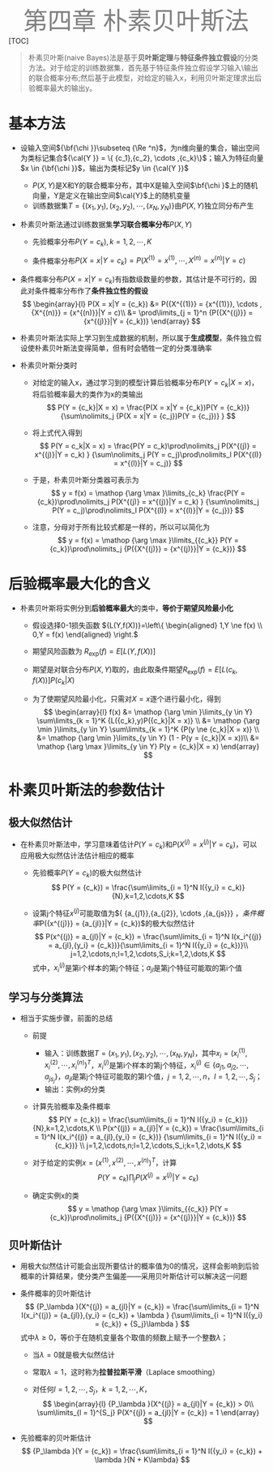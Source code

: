 <center><font size=10, color='gray'>第四章 朴素贝叶斯法</font></center>
[TOC]

> 朴素贝叶斯(naive Bayes)法是基于**贝叶斯定理**与**特征条件独立假设**的分类方法。对于给定的训练数据集，首先基于特征条件独立假设学习输入\输出的联合概率分布;然后基于此模型，对给定的输入x，利用贝叶斯定理求出后验概率最大的输出y。

# 基本方法

* 设输入空间${\bf{\chi }}\subseteq {\Re ^n}$，为n维向量的集合，输出空间为类标记集合${\cal{Y }} = \{ {c_1},{c_2}, \cdots ,{c_k}\}$；输入为特征向量$x \in {\bf{\chi }}$，输出为类标记$y \in {\cal{Y }}$
    * $P(X,Y)$是X和Y的联合概率分布，其中X是输入空间$\bf{\chi }$上的随机向量，Y是定义在输出空间$\cal{Y}$上的随机变量
    * 训练数据集$T = \{ ({x_1},{y_1}),({x_2},{y_2}), \cdots ,({x_N},{y_N})\}$由$P(X,Y)$独立同分布产生

* 朴素贝叶斯法通过训练数据集**学习联合概率分布**$P(X,Y)$
    * 先验概率分布$P(Y=c_k),k=1,2,\cdots,K$
    
    * 条件概率分布$P(X = x|Y = {c_k}) = P({X^{(1)}} = {x^{(1)}}, \cdots ,{X^{(n)}} = {x^{(n)}}|Y = c)$

* 条件概率分布$P(X=x|Y=c_k)$有指数级数量的参数，其估计是不可行的，因此对条件概率分布作了**条件独立性的假设**
  $$
  \begin{array}{l}
      P(X = x|Y = {c_k}) &= P({X^{(1)}} = {x^{(1)}}, \cdots ,{X^{(n)}} = {x^{(n)}}|Y = c)\\
       &= \prod\limits_{j = 1}^n {P({X^{(j)}} = {x^{(j)}}|Y = {c_k})} 
      \end{array}
  $$
  
* 朴素贝叶斯法实际上学习到生成数据的机制，所以属于**生成模型**，条件独立假设使朴素贝叶斯法变得简单，但有时会牺牲一定的分类准确率
* 朴素贝叶斯分类时
    * 对给定的输入x，通过学习到的模型计算后验概率分布$P(Y=c_k|X=x)$，将后验概率最大的类作为x的类输出
  $$
  P(Y = {c_k}|X = x) = \frac{P(X = x|Y = {c_k})P(Y = {c_k})}{\sum\nolimits_j {P(X = x|Y = {c_j})P(Y = {c_j})} }
  $$
  
    * 将上式代入得到
      $$
  P(Y = c_k|X = x) = \frac{P(Y = c_k)\prod\nolimits_j P(X^{(j)} = x^{(j)}|Y = c_k) } {\sum\nolimits_j P(Y = c_j)\prod\nolimits_l P(X^{(l)} = x^{(l)}|Y = c_j)}  
      $$
    
    * 于是，朴素贝叶斯分类器可表示为
      $$
      y = f(x) = \mathop {\arg \max }\limits_{c_k} \frac{P(Y = {c_k})\prod\nolimits_j P(X^{(j)} = x^{(j)}|Y = c_k) } {\sum\nolimits_j P(Y = c_j)\prod\nolimits_l P(X^{(l)} = x^{(l)}|Y = {c_j})} 
      $$
    
    * 注意，分母对于所有比较式都是一样的，所以可以简化为
      $$
      y = f(x) = \mathop {\arg \max }\limits_{{c_k}} P(Y = {c_k})\prod\nolimits_j {P({X^{(j)}} = {x^{(j)}}|Y = {c_k})}
      $$

# 后验概率最大化的含义
* 朴素贝叶斯将实例分到**后验概率最大**的类中，**等价于期望风险最小化**

  * 假设选择0-1损失函数
    ${L(Y,f(X))}=\left\{ \begin{aligned} 1,Y \ne f(x)  \\ 0,Y = f(x) \end{aligned} \right.$

  * 期望风险函数为 ${R_{\exp }}(f) = E[L(Y,f(X))]$

  * 期望是对联合分布$P(X,Y)$取的，由此取条件期望${R_{\exp }}(f) = E[L({c_k},f(X))]P({c_k}|X)$

  * 为了使期望风险最小化，只需对$X=x$逐个进行最小化，得到
    $$
    \begin{array}{l}
    f(x) &= \mathop {\arg \min }\limits_{y \in Y} \sum\limits_{k = 1}^K {L({c_k},y)P({c_k}|X = x)} \\
     &= \mathop {\arg \min }\limits_{y \in Y} \sum\limits_{k = 1}^K {P(y \ne {c_k}|X = x)} \\
     &= \mathop {\arg \min }\limits_{y \in Y} (1 - P(y = {c_k}|X = x))\\
     &= \mathop {\arg \max }\limits_{y \in Y} P(y = {c_k}|X = x)
    \end{array}
    $$

# 朴素贝叶斯法的参数估计

## 极大似然估计

* 在朴素贝叶斯法中，学习意味着估计$P(Y=c_k)$和$P({X^{(j)}} = {x^{(j)}}|Y = {c_k})$，可以应用极大似然估计法估计相应的概率

  * 先验概率$P(Y=c_k)$的极大似然估计
    $$
    P(Y = {c_k}) = \frac{\sum\limits_{i = 1}^N I({y_i} = c_k)}{N},k=1,2,\cdots,K
    $$

  * 设第j个特征$x^{(j)}$可能取值为$\{ {a_{j1}},{a_{j2}}, \cdots ,{a_{js}}\} $，条件概率$P({x^{(j)}} = {a_{jl}}|Y = {c_k})$的极大似然估计
    $$
    P(x^{(j)} = a_{jl}|Y = {c_k}) = \frac{\sum\limits_{i = 1}^N I(x_i^{(j)} = a_{jl},{y_i} = {c_k})}{\sum\limits_{i = 1}^N I({y_i} = {c_k})}\\
    j=1,2,\cdots,n;l=1,2,\cdots,S_i;k=1,2,\dots,K
    $$
    式中，${x_i^{(j)}}$是第i个样本的第j个特征；$a_{jl}$是第j个特征可能取的第i个值

## 学习与分类算法

* 相当于实施步骤，前面的总结

  * 前提

    * 输入：训练数据$T={(x_1,y_1),(x_2,y_2),\cdots,(x_N,y_N)}$，其中${x_i} = {(x_i^{(1)},x_i^{(2)}, \cdots ,x_i^{(n)})^T}$，$x_i^{(j)}$是第i个样本的第j个特征，$x_i^{(j)} \in \{a_{j1},a_{j2},\cdots,a_{js_j}\}$，$a_{jl}$是第j个特征可能取的第l个值，$j=1,2,\cdots,n$，$l=1,2,\cdots,S_j$；
    * 输出：实例x的分类

  * 计算先验概率及条件概率
    $$
    P(Y = {c_k}) = \frac{\sum\limits_{i = 1}^N I({y_i} = {c_k})} {N},k=1,2,\cdots,K \\
    P(x^{(j)} = a_{jl}|Y = {c_k}) = \frac{\sum\limits_{i = 1}^N I(x_i^{(j)} = a_{jl},{y_i} = {c_k})} {\sum\limits_{i = 1}^N I({y_i} = {c_k})} \\
    j=1,2,\cdots,n;l=1,2,\cdots,S_i;k=1,2,\dots,K
    $$

  * 对于给定的实例$x=(x^{(1)},x^{(2)},\cdots,x^{(n)})^T$，计算
    $$
    P(Y = {c_k})\prod\nolimits_j {P({X^{(j)}} = {x^{(j)}}|Y = {c_k})}
    $$

  * 确定实例x的类
    $$
    y = \mathop {\arg \max }\limits_{{c_k}} P(Y = {c_k})\prod\nolimits_j {P({X^{(j)}} = {x^{(j)}}|Y = {c_k})}
    $$

## 贝叶斯估计

* 用极大似然估计可能会出现所要估计的概率值为0的情况，这样会影响到后验概率的计算结果，使分类产生偏差——采用贝叶斯估计可以解决这一问题

* 条件概率的贝叶斯估计
  $$
  {P_\lambda }(X^{(j)} = a_{jl}|Y = {c_k}) = \frac{\sum\limits_{i = 1}^N I(x_i^{(j)} = {a_{jl}},{y_i} = {c_k}) + \lambda } {\sum\limits_{i = 1}^N I({y_i} = {c_k}) + {S_j}\lambda }
  $$
  式中$\lambda \ge 0$，等价于在随机变量各个取值的频数上赋予一个整数$\lambda$；

  * 当$\lambda=0$就是极大似然估计

  * 常取$\lambda=1$，这时称为**拉普拉斯平滑**（Laplace smoothing）

  * 对任何$l=1,2,\cdots,S_j$，$k=1,2,\cdots,K$，
    $$
    \begin{array}{l}
    {P_\lambda }(X^{(j)} = a_{jl}|Y = {c_k}) > 0\\
    \sum\limits_{l = 1}^{S_j} P(X^{(j)} = a_{jl}|Y = {c_k}) = 1 
    \end{array}
    $$

* 先验概率的贝叶斯估计
  $$
  {P_\lambda }(Y = {c_k}) = \frac{\sum\limits_{i = 1}^N I({y_i} = {c_k})  + \lambda }{N + K\lambda}
  $$